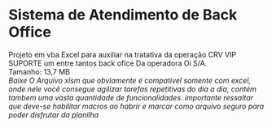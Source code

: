 # Sistema de Atendimento de Back Office
Projeto em vba Excel para auxiliar na tratativa da operação CRV VIP SUPORTE um entre tantos back ofice Da operadora Oi S/A. <br/>
Tamanho: 13,7 MB <br/>
*Baixe O Arquivo xlsm que obviamente é compativel somente com excel, onde nele você consegue agilizar tarefas repetitivas do dia a dia, contém tambem uma vasta quantidade de funcionalidades. importante ressaltar que deve-se habilitar macros ao habrir e marcar como arquivo seguro para poder disfrutar da planilha*


